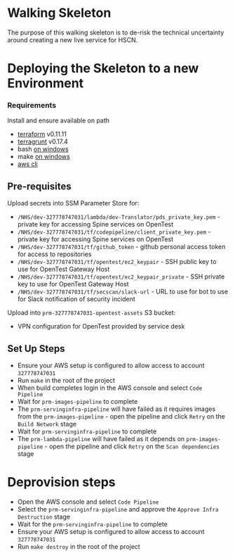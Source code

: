 # Walking Skeleton
The purpose of this walking skeleton is to de-risk the technical uncertainty around creating a new live service for HSCN.

# Deploying the Skeleton to a new Environment

### Requirements
Install and ensure available on path
- [terraform](https://www.terraform.io/) v0.11.11
- [terragrunt](https://github.com/gruntwork-io/terragrunt#install-terragrunt) v0.17.4
- bash [on windows](https://gitforwindows.org/)
- make [on windows](make-4.2.1-without-guile-w32-bin.zip)
- [aws cli](https://docs.aws.amazon.com/cli/latest/userguide/cli-chap-install.html)

## Pre-requisites
Upload secrets into SSM Parameter Store for:
- `/NHS/dev-327778747031/lambda/dev-Translator/pds_private_key.pem` - private key for accessing Spine services on OpenTest
- `/NHS/dev-327778747031/tf/codepipeline/client_private_key.pem` - private key for accessing Spine services on OpenTest
- `/NHS/dev-327778747031/tf/github_token` - github personal access token for access to repositories
- `/NHS/dev-327778747031/tf/opentest/ec2_keypair` - SSH public key to use for OpenTest Gateway Host
- `/NHS/dev-327778747031/tf/opentest/ec2_keypair_private` - SSH private key to use for OpenTest Gateway Host
- `/NHS/dev-327778747031/tf/secscan/slack-url` - URL to use for bot to use for Slack notification of security incident

Upload into `prm-327778747031-opentest-assets` S3 bucket:
- VPN configuration for OpenTest provided by service desk

## Set Up Steps
 
- Ensure your AWS setup is configured to allow access to account `327778747031`
- Run `make` in the root of the project
- When build completes login in the AWS console and select `Code Pipeline`
- Wait for `prm-images-pipeline` to complete
- The `prm-servinginfra-pipeline` will have failed as it requires images from the `prm-images-pipeline` - open the pipeline and click `Retry` on the `Build Network` stage
- Wait for `prm-servinginfra-pipeline` to complete
- The `prm-lambda-pipeline` will have failed as it depends on `prm-images-pipeline` - open the pipeline and click `Retry` on the `Scan dependencies` stage

# Deprovision steps

- Open the AWS console and select `Code Pipeline`
- Select the `prm-servinginfra-pipeline` and approve the `Approve Infra Destruction` stage
- Wait for the `prm-servinginfra-pipeline` to complete
- Ensure your AWS setup is configured to allow access to account `327778747031`
- Run `make destroy` in the root of the project